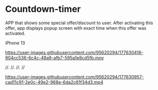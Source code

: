 # Countdown-timer

APP that shows some special offer/discount to user. After activating this offer, app displays popup screen with exact time when this offer was activated.


iPhone 13 

https://user-images.githubusercontent.com/95620294/177630416-904cc536-6c4c-48a9-afb7-595a1e8cd5fb.mov

//. //. //. //


https://user-images.githubusercontent.com/95620294/177630957-cad11c91-2e0c-49e2-968e-6da2c61f34d3.mp4



